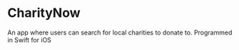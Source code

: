 # CharityNow
An app where users can search for local charities to donate to.
Programmed in Swift for iOS
